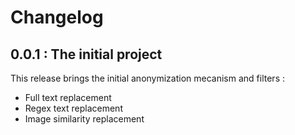 # Changelog

## 0.0.1 : The initial project

This release brings the initial anonymization mecanism and filters :

- Full text replacement
- Regex text replacement
- Image similarity replacement
